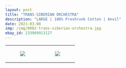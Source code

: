 ```yaml
---
layout: post
title: "TRANS-SIBERIAN ORCHESTRA"
description: "LARGE | 100% Preshrunk Cotton | Anvil"
date: 2021-03-08
img: /img/0082-trans-siberian-orchestra.jpg
ebay_id: 233989913127
---
```




<table style="width:100%;"><tr><td style="vertical-align:top;">
      <figure class="tmblr-full" data-orig-height="2048" data-orig-width="1365" data-orig-src="https://concertshirts.netlify.app/shirts/0082/0082-01.jpg"><img src="https://64.media.tumblr.com/398d61f4c215372846b6aba470a23ff0/9a9073345e9bafae-ca/s540x810/d23ac4390ed269e4d2a329a9b49d0d7b16a87e96.jpg" data-orig-height="2048" data-orig-width="1365" data-orig-src="https://concertshirts.netlify.app/shirts/0082/0082-01.jpg"/></figure></td>
    <td style="vertical-align:top;">
      <figure class="tmblr-full" data-orig-height="2048" data-orig-width="1365" data-orig-src="https://concertshirts.netlify.app/shirts/0082/0082-02.jpg"><img src="https://64.media.tumblr.com/fdfece9714b746747c063de28bf25c55/9a9073345e9bafae-fc/s540x810/7c01db71092c5bedd15db037ac134db35b743016.jpg" data-orig-height="2048" data-orig-width="1365" data-orig-src="https://concertshirts.netlify.app/shirts/0082/0082-02.jpg"/></figure></td>
  </tr></table>
